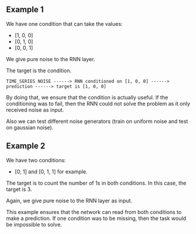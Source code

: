 ## Example 1

We have one condition that can take the values:
- [1, 0, 0]
- [0, 1, 0]
- [0, 0, 1]

We give pure noise to the RNN layer.

The target is the condition.

```
TIME_SERIES NOISE ------> RNN conditioned on [1, 0, 0] ------> prediction ------> target is [1, 0, 0]
```

By doing that, we ensure that the condition is actually useful. If the conditioning was to fail, then the RNN could not solve the problem as it only received noise as input.

Also we can test different noise generators (train on uniform noise and test on gaussian noise).

## Example 2

We have two conditions:

- [0, 1] and [0, 1, 1] for example.

The target is to count the number of 1s in both conditions. In this case, the target is 3.

Again, we give pure noise to the RNN layer as input.

This example ensures that the network can read from both conditions to make a prediction. If one condition was to be missing, then the task would be impossible to solve.
